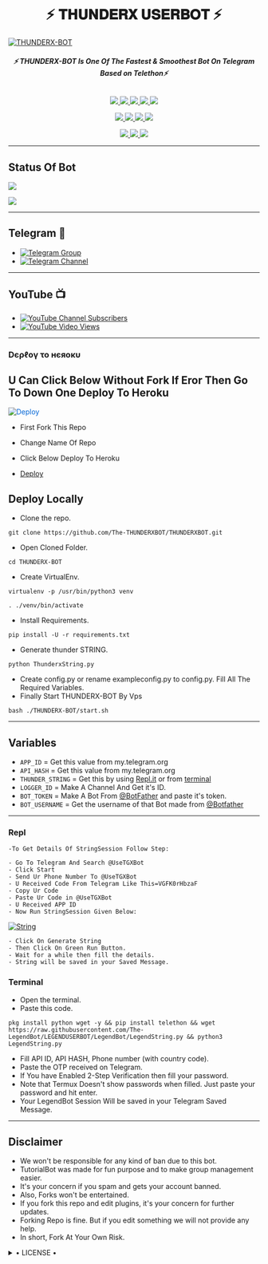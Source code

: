 <h1 align="center">
<b> ⚡ 𝐓𝐇𝐔𝐍𝐃𝐄𝐑𝐗 𝐔𝐒𝐄𝐑𝐁𝐎𝐓 ⚡ </b>
</h1>

[![THUNDERX-BOT](https://telegra.ph/file/0eb7244a93939549869c0.jpg)](https://github.com/Sahilsoni291/THUNDERXBOT)

<h6 align="center">
  <b>⚡ THUNDERX-BOT Is One Of The Fastest & Smoothest Bot On Telegram Based on Telethon⚡</b>
</h6>

<p align="center">
<a href="https://github.com/Sahilsoni/THUNDERXBOT" alt="GitHub closed issues"> <img src="https://img.shields.io/github/issues-closed-raw/Sahilsoni291/THUNDERX-BOT?style=flat&logo=github&color=success" /> </a>
<a href="https://github.com/Sahilsoni291/THUNDERX-BOT/graphs/contributors" alt="GitHub contributors"> <img src="https://img.shields.io/github/contributors/Sahilsoni291/THUNDERXBOT?style=flat&logo=github" /> </a>
<a href="https://github.com/Sahilsoni291/THUNDERX-BOT/network/members" alt="GitHub forks"> <img src="https://img.shields.io/github/forks/Sahilsoni291/THUNDERX-BOT?label=Forks&logo=github" /> </a>
<a href="https://github.com/Sahilsoni291/THUNDERX-BOT" alt="GitHub closed pull requests"> <img src="https://img.shields.io/github/issues-pr-closed-raw/Sahilsoni291/THUNDERX-BOT?color=success" /> </a>
<a href="https://github.com/Sahilsoni291/THUNDERX-BOT" alt="GitHub issues"> <img src="https://img.shields.io/github/issues-raw/Sahilsoni291/THUNDERX-BOT?style=flat&logo=github&color=yellow" /> </a>
</p>
<p align="center">
<a href="https://www.python.org/" alt="made-with-python"> <img src="https://img.shields.io/badge/Made%20with-Python-1f425f.svg?style=flat&logo=python&color=blue" /> </a>
<a href="https://github.com/Sahilsoni291/THUNDERX-BOT" alt="Docker!"> <img src="https://aleen42.github.io/badges/src/docker.svg" /> </a>
<a href="https://github.com/Sahilsoni291/THUNDERX-BOT" alt="GitHub repo size"> <img src="https://img.shields.io/github/repo-size/Sahilsoni291/THUNDERX BOT" /> </a>
<a href="https://github.com/Sahilsoni291/THUNDERX-BOT/blob/master/LICENSE" alt="GPLv3 license"> <img src="https://img.shields.io/badge/License-GPLv3-blue.svg" /> </a>
</p>
<p align="center">
<a href="https://t.me/THUNDERX_SUPPORT" alt="Telegram!"> <img src="https://aleen42.github.io/badges/src/telegram.svg" /> </a>
<a href="https://github.com/Sahilsoni291/THUNDERX-BOT/graphs/commit-activity" alt="Maintenance"> <img src="https://img.shields.io/badge/Maintained%3F-yes-green.svg" /> </a>
<a href="https://makeapullrequest.com" alt="PRs Welcome"> <img src="https://img.shields.io/badge/PRs-welcome-brightgreen.svg?style=flat-square" /> </a>
</p>

------
## Status Of Bot 
<p align="left">
    <a href="https://github.com/Sahilsoni291/THUNDERX-BOT/network/members"><img src="https://img.shields.io/github/forks/Sahilsoni291/THUNDERX-BOT?label=Forks&logoColor=Black&style=social"></a><p align="left"><a href="https://github.com/Sahilsoni291/THUNDERX-BOT/stargazers"><img src="https://img.shields.io/github/stars/sahilsoni291/THUNDERX-BOT?logoColor=Blue&style=social"></a><p align="left"><a href="https://github.com/Sahilsoni291/THUNDERX-BOT"></a><p align="left"><a href="https://github.com/Sahilsoni291/THUNDERX-BOT?"></a>

------
## Telegram 🏪
- [![Telegram Group](https://img.shields.io/badge/Telegram-Group-brightgreen)](https://t.me/THUNDERX_SUPPORT)
- [![Telegram Channel](https://img.shields.io/badge/Telegram-Channel-brightgreen)](https://t.me/OFFICIAL_THUNDERXBOT)

------
## YouTube 📺
- [![YouTube Channel Subscribers](https://img.shields.io/youtube/channel/subscribers/UCvp8PY25PTRhFDZjLv3sVfg?style=social)](https://youtube.com/channel/UCvp8PY25PTRhFDZjLv3sVfg)
- [![YouTube Video Views](https://img.shields.io/youtube/views/9dQgdUJfk_k?label=Tutorial+•+Heroku+•&style=social)](https://youtu.be/9dQgdUJfk_k)

------------
<h3> Dєρℓογ το нєяοκυ </h3>

## U Can Click Below Without Fork If Eror Then Go To Down One Deploy To Heroku

<a href="https://heroku.com/deploy/" rel="nofollow" style="background-color: initial; box-sizing: border-box; color: #0366d6; text-decoration-line: none;"><img alt="Deploy" data-canonical-src="https://www.herokucdn.com/deploy/button.svg" src="https://camo.githubusercontent.com/83b0e95b38892b49184e07ad572c94c8038323fb/68747470733a2f2f7777772e6865726f6b7563646e2e636f6d2f6465706c6f792f627574746f6e2e737667" style="border-style: none; box-sizing: initial; max-width: 100%;" /></a></div>
</a>

- First Fork This Repo

- Change Name Of Repo

- Click Below Deploy To Heroku


- [Deploy](https://heroku.com/deploy/)

## Deploy Locally

- Clone the repo. 

`git clone https://github.com/The-THUNDERXBOT/THUNDERXBOT.git`
- Open Cloned Folder.

`cd THUNDERX-BOT`
- Create VirtualEnv.

`virtualenv -p /usr/bin/python3 venv`

`. ./venv/bin/activate`
- Install Requirements.

`pip install -U -r requirements.txt`
- Generate thunder STRING.

`python ThunderxString.py`
- Create config.py or rename exampleconfig.py to config.py. Fill All The Required Variables.
- Finally Start THUNDERX-BOT By Vps

`bash ./THUNDERX-BOT/start.sh`

---------

## Variables

- `APP_ID`  =  Get this value from my.telegram.org
- `API_HASH`  =  Get this value from my.telegram.org
- `THUNDER_STRING`  =  Get this by using [Repl.it](#Repl) or from [terminal](#Terminal)
- `LOGGER_ID`  =  Make A Channel And Get it's ID.
- `BOT_TOKEN`  =  Make A Bot From [@BotFather](https://t.me/botfather) and paste it's token.
- `BOT_USERNAME`  =  Get the username of that Bot made from [@Botfather](https://t.me/botfather)

------
### Repl


    -To Get Details Of StringSession Follow Step: 

    - Go To Telegram And Search @UseTGXBot
    - Click Start
    - Send Ur Phone Number To @UseTGXBot
    - U Received Code From Telegram Like This=VGFK0rHbzaF
    - Copy Ur Code
    - Paste Ur Code in @UseTGXBot
    - U Received APP ID
    - Now Run StringSession Given Below:
   

[![String](https://telegra.ph/file/a6bca4695a54de983c015.jpg)](https://replit.com/@KrishnaJaiswal1/LEGENDBOT#main.py) 

    - Click On Generate String
    - Then Click On Green Run Button.
    - Wait for a while then fill the details.
    - String will be saved in your Saved Message.


### Terminal
- Open the terminal.
- Paste this code.

`pkg install python wget -y && pip install telethon && wget https://raw.githubusercontent.com/The-LegendBot/LEGENDUSERBOT/LegendBot/LegendString.py && python3 LegendString.py`
- Fill API ID, API HASH, Phone number (with country code).
- Paste the OTP received on Telegram.
- If You have Enabled 2-Step Verification then fill your password.
- Note that Termux Doesn't show passwords when filled. Just paste your password and hit enter.
- Your LegendBot Session Will be saved in your Telegram Saved Message.


------
## Disclaimer
- We won't be responsible for any kind of ban due to this bot.
- TutorialBot was made for fun purpose and to make group management easier.
- It's your concern if you spam and gets your account banned.
- Also, Forks won't be entertained.
- If you fork this repo and edit plugins, it's your concern for further updates.
- Forking Repo is fine. But if you edit something we will not provide any help.
- In short, Fork At Your Own Risk.

<details>

  <summary> • LICENSE • </summary>

![](https://www.gnu.org/graphics/gplv3-or-later.png)

LEGEND-OS

Poject [THUNDERX-BOT](https://github.com/Sahilsoni291/THUNDERX-BOT) is free software: you can redistribute it and/or modify

it under the terms of the GNU General Public License as published by

the Free Software Foundation, either version 3 of the License, or

(at your option) any later version.

This program is distributed in the hope that it will be useful,

but WITHOUT ANY WARRANTY; without even the implied warranty of

MERCHANTABILITY or FITNESS FOR A PARTICULAR PURPOSE.  See the

GNU General Public License for more details.

You should have received a copy of the GNU General Public License

along with this program. If not, see <https://www.gnu.org/licenses/>.

</details>
